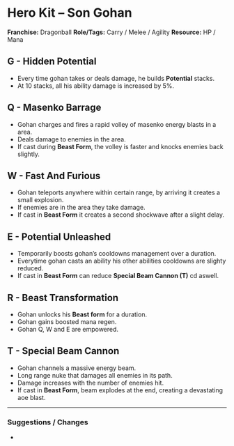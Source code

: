 # Hero Kit – Son Gohan

**Franchise:** Dragonball
**Role/Tags:** Carry / Melee / Agility 
**Resource:** HP / Mana

## G - Hidden Potential
- Every time gohan takes or deals damage, he builds **Potential** stacks.
- At 10 stacks, all his ability damage is increased by 5%.

## Q - Masenko Barrage
- Gohan charges and fires a rapid volley of masenko energy blasts in a area.
- Deals damage to enemies in the area.
- If cast during **Beast Form**, the volley is faster and knocks enemies back slightly.

## W - Fast And Furious
- Gohan teleports anywhere within certain range, by arriving it creates a small explosion.
- If enemies are in the area they take damage.
- If cast in **Beast Form** it creates a second shockwave after a slight delay.

## E - Potential Unleashed
- Temporarily boosts gohan’s cooldowns management over a duration.
- Everytime gohan casts an ability his other abilities cooldowns are slighty reduced.
- If cast in **Beast Form** can reduce **Special Beam Cannon (T)** cd aswell.

## R - Beast Transformation
- Gohan unlocks his **Beast form** for a duration.
- Gohan gains boosted mana regen.
- Gohan Q, W and E are empowered.

## T - Special Beam Cannon
- Gohan channels a massive energy beam.
- Long range nuke that damages all enemies in its path.
- Damage increases with the number of enemies hit.
- If cast in **Beast Form**, beam explodes at the end, creating a devastating aoe blast.

---

### Suggestions / Changes
- <your notes here>